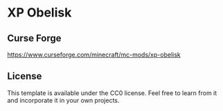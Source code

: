 # XP Obelisk

## Curse Forge

https://www.curseforge.com/minecraft/mc-mods/xp-obelisk

## License

This template is available under the CC0 license. Feel free to learn from it and incorporate it in your own projects.
